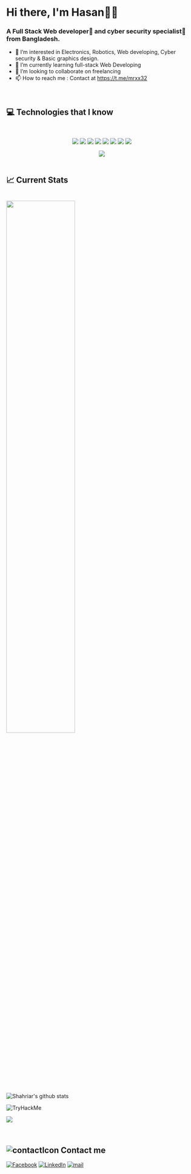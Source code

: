 # Hi there, I'm Hasan👨‍💻
### A Full Stack Web developer🎯 and cyber security specialist👾 from Bangladesh.

- 👀 I’m interested in Electronics, Robotics, Web developing, Cyber security & Basic graphics design.
- 🌱 I’m currently learning full-stack Web Developing
- 💞️ I’m looking to collaborate on freelancing
- 📫 How to reach me : Contact at https://t.me/mrxx32

<!---
hasanshahriar32/hasanshahriar32 is a ✨ special ✨ repository because its `README.md` (this file) appears on your GitHub profile.
You can click the Preview link to take a look at your changes.
---><br/>

## :computer: Technologies that I know
<br>
<p align="center">
<img src="https://github.com/mir-hussain/mir-hussain/blob/main/images/icons/HTML.png"/>
<img src="https://github.com/mir-hussain/mir-hussain/blob/main/images/icons/css.png"/>
<img src="https://github.com/mir-hussain/mir-hussain/blob/main/images/icons/JavaScript.png"/>
<img src="https://github.com/mir-hussain/mir-hussain/blob/main/images/icons/react.png"/>
<img src="https://github.com/mir-hussain/mir-hussain/blob/main/images/icons/tailwind.png"/>
<img src="https://github.com/mir-hussain/mir-hussain/blob/main/images/icons/Bootsrap.png"/>
<img src="https://github.com/mir-hussain/mir-hussain/blob/main/images/icons/node.png"/>
<img src="https://github.com/mir-hussain/mir-hussain/blob/main/images/icons/express.png"/>
</p>
<div align="center">
   <img  src="https://github-readme-stats.vercel.app/api/top-langs/?username=hasanshahriar32&layout=compact&theme=vision-friendly-dark" />
</div>
<br />

## :chart_with_upwards_trend: Current Stats

<br />
  <img width="60%" src="https://github-readme-streak-stats.herokuapp.com/?user=hasanshahriar32&theme=vision-friendly-dark&sideNums=FFFFFF&sideLabels=9A9A9A&currStreakNum=FB8C00&dates=6E6E6E" />
  
![Shahriar's github stats](https://github-readme-stats.vercel.app/api?username=hasanshahriar32&theme=vision-friendly-dark&show_icons=true&hide=["issues"])

<img src="https://tryhackme-badges.s3.amazonaws.com/lol32.png" alt="TryHackMe">

![](https://komarev.com/ghpvc/?username=hasanshahriar32)

<br />



<!-- CONTACT  -->

## ![contactIcon][contacticon-shield] Contact me

[![Facebook][facebook-shield]][facebook-url]
[![LinkedIn][linkedin-shield]][linkedin-url]
[![mail][mail-shield]][mail-url]

<!-- MARKDOWN LINKS & IMAGES -->


[facebook-shield]: https://img.shields.io/badge/-Facebook-black.svg?style=flat-square&logo=facebook&color=555&logoColor=white
[facebook-url]: https://facebook.com/H4549
[linkedin-shield]: https://img.shields.io/badge/-LinkedIn-black.svg?style=flat-square&logo=linkedin&colorB=555
[linkedin-url]: https://linkedin.com/in/hasanshahriar32
[thumbnail-shield]: https://i.ibb.co/d6hxnvd/Screenshot-50.png
[mail-shield]: https://img.shields.io/badge/%F0%9F%93%A7%20Email-hasanshahriar32%40gmail.com-lightgray
[mail-url]: mailto:hasanshahriar32@gmail.com
[tableofcontent-shield]: https://img.icons8.com/external-flatart-icons-flat-flatarticons/28/undefined/external-direction-business-and-teamwork-flatart-icons-flat-flatarticons.png
[htmlicon-shield]: https://img.icons8.com/external-flaticons-flat-flat-icons/28/undefined/external-html-computer-programming-flaticons-flat-flat-icons.png
[rocketicon-shield]: https://img.icons8.com/arcade/30/undefined/experimental-rocket-arcade.png
[contacticon-shield]: https://img.icons8.com/external-flaticons-lineal-color-flat-icons/28/undefined/external-support-communication-media-flaticons-lineal-color-flat-icons.png

